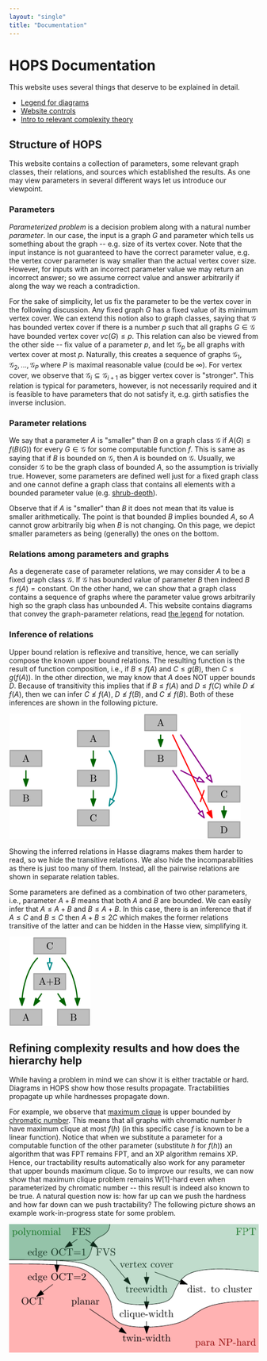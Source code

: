 ```yaml
---
layout: "single"
title: "Documentation"
---
```


# HOPS Documentation

This website uses several things that deserve to be explained in detail.

* [Legend for diagrams](./legend/)
* [Website controls](./controls/)
* [Intro to relevant complexity theory](./complexity/)

## Structure of HOPS

This website contains a collection of parameters, some relevant graph classes, their relations, and sources which established the results.
As one may view parameters in several different ways let us introduce our viewpoint.

### Parameters

*Parameterized problem* is a decision problem along with a natural number *parameter*.
In our case, the input is a graph $G$ and parameter which tells us something about the graph -- e.g. size of its vertex cover.
Note that the input instance is not guaranteed to have the correct parameter value, e.g. the vertex cover parameter is way smaller than the actual vertex cover size.
However, for inputs with an incorrect parameter value we may return an incorrect answer; so we assume correct value and answer arbitrarily if along the way we reach a contradiction.

For the sake of simplicity, let us fix the parameter to be the vertex cover in the following discussion.
Any fixed graph $G$ has a fixed value of its minimum vertex cover.
We can extend this notion also to graph classes, saying that $\mathcal G$ has bounded vertex cover if there is a number $p$ such that all graphs $G \in \mathcal G$ have bounded vertex cover $vc(G) \le p$.
This relation can also be viewed from the other side -- fix value of a parameter $p$, and let $\mathcal G_p$ be all graphs with vertex cover at most $p$.
Naturally, this creates a sequence of graphs $\mathcal G_1,\mathcal G_2,\dots,\mathcal G_P$ where $P$ is maximal reasonable value (could be $\infty$).
For vertex cover, we observe that $\mathcal G_i \subseteq \mathcal G_{i+1}$ as bigger vertex cover is "stronger".
This relation is typical for parameters, however, is not necessarily required and it is feasible to have parameters that do not satisfy it, e.g. girth satisfies the inverse inclusion.

### Parameter relations

We say that a parameter $A$ is "smaller" than $B$ on a graph class $\mathcal G$ if $A(G) \le f(B(G))$ for every $G \in \mathcal G$ for some computable function $f$.
This is same as saying that if $B$ is bounded on $\mathcal G$, then $A$ is bounded on $\mathcal G$.
Usually, we consider $\mathcal G$ to be the graph class of bounded $A$, so the assumption is trivially true.
However, some parameters are defined well just for a fixed graph class and one cannot define a graph class that contains all elements with a bounded parameter value (e.g. [shrub-depth](/html/NTgNzT/)).

Observe that if $A$ is "smaller" than $B$ it does not mean that its value is smaller arithmetically.
The point is that bounded $B$ implies bounded $A$, so $A$ cannot grow arbitrarily big when $B$ is not changing.
On this page, we depict smaller parameters as being (generally) the ones on the bottom.

### Relations among parameters and graphs

As a degenerate case of parameter relations, we may consider $A$ to be a fixed graph class $\mathcal G$.
If $\mathcal G$ has bounded value of parameter $B$ then indeed $B \le f(A) = \text{constant}$.
On the other hand, we can show that a graph class contains a sequence of graphs where the parameter value grows arbitrarily high so the graph class has unbounded $A$.
This website contains diagrams that convey the graph-parameter relations, read [the legend](./legend/) for notation.

### Inference of relations

Upper bound relation is reflexive and transitive, hence, we can serially compose the known upper bound relations.
The resulting function is the result of function composition, i.e., if $B \le f(A)$ and $C \le g(B)$, then $C \le g(f(A))$.
In the other direction, we may know that $A$ does NOT upper bounds $D$.
Because of transitivity this implies that if $B \le f(A)$ and $D \le f(C)$ while $D \not\le f(A)$, then we can infer $C \not\le f(A)$, $D \not\le f(B)$, and $C \not\le f(B)$.
Both of these inferences are shown in the following picture.

<div class="center">
    <img class="svg" src="pars.svg" alt="Parameter relations"/>
</div>

Showing the inferred relations in Hasse diagrams makes them harder to read, so we hide the transitive relations.
We also hide the incomparabilities as there is just too many of them.
Instead, all the pairwise relations are shown in separate relation tables.

Some parameters are defined as a combination of two other parameters, i.e., parameter $A+B$ means that both $A$ and $B$ are bounded.
We can easily infer that $A \le A+B$ and $B \le A+B$.
In this case, there is an inference that if $A \le C$ and $B \le C$ then $A+B \le 2C$ which makes the former relations transitive of the latter and can be hidden in the Hasse view, simplifying it.

<div class="center">
    <img class="svg" src="combined.svg" alt="Combined parameters"/>
</div>

## Refining complexity results and how does the hierarchy help

While having a problem in mind we can show it is either tractable or hard.
Diagrams in HOPS show how those results propagate.
Tractabilities propagate up while hardnesses propagate down.

For example, we observe that [maximum clique](../html/q7zHeT/) is upper bounded by [chromatic number](../html/w7MmyW/).
This means that all graphs with chromatic number $h$ have maximum clique at most $f(h)$ (in this specific case $f$ is known to be a linear function).
Notice that when we substitute a parameter for a computable function of the other parameter (substitute $h$ for $f(h)$) an algorithm that was FPT remains FPT, and an XP algorithm remains XP.
Hence, our tractability results automatically also work for any parameter that upper bounds maximum clique.
So to improve our results, we can now show that maximum clique problem remains W[1]-hard even when parameterized by chromatic number -- this result is indeed also known to be true.
A natural question now is: how far up can we push the hardness and how far down can we push tractability?
The following picture shows an example work-in-progress state for some problem.

<div class="center">
    <img src="results.png" alt="Results diagram example" style="width: 537px"/>
</div>
